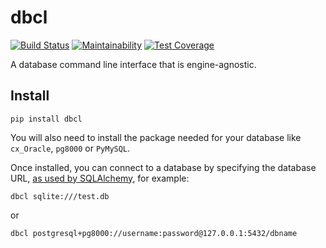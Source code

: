 # dbcl

[![Build Status](https://travis-ci.org/ksofa2/dbcl.svg?branch=master)](https://travis-ci.org/ksofa2/dbcl)
[![Maintainability](https://api.codeclimate.com/v1/badges/e4663675580964433469/maintainability)](https://codeclimate.com/github/ksofa2/dbcl/maintainability)
[![Test Coverage](https://api.codeclimate.com/v1/badges/e4663675580964433469/test_coverage)](https://codeclimate.com/github/ksofa2/dbcl/test_coverage)

A database command line interface that is engine-agnostic.

## Install

```
pip install dbcl
```

You will also need to install the package needed for your database like `cx_Oracle`, `pg8000` or `PyMySQL`.

Once installed, you can connect to a database by specifying the database URL, [as used by SQLAlchemy](http://docs.sqlalchemy.org/en/latest/core/engines.html), for example:

```
dbcl sqlite:///test.db
```

or

```
dbcl postgresql+pg8000://username:password@127.0.0.1:5432/dbname
```
